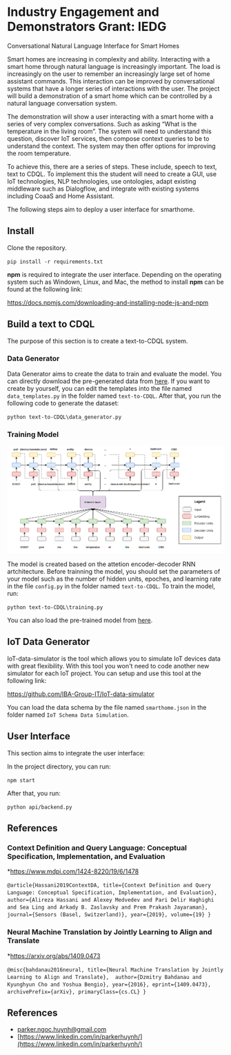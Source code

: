 # Industry Engagement and Demonstrators Grant: IEDG
Conversational Natural Language Interface for Smart Homes

 

Smart homes are increasing in complexity and ability. Interacting with a smart home through natural language is increasingly important. The load is increasingly on the user to remember an increasingly large set of home assistant commands. This interaction can be improved by conversational systems that have a longer series of interactions with the user. The project will build a demonstration of a smart home which can be controlled by a natural language conversation system.

The demonstration will show a user interacting with a smart home with a series of very complex conversations. Such as asking “What is the temperature in the living room”.  The system will need to understand this question, discover IoT services, then compose context queries to be to understand the context. The system may then offer options for improving the room temperature.

To achieve this, there are a series of steps. These include, speech to text, text to CDQL. To implement this the student will need to create a GUI, use IoT technologies, NLP technologies, use ontologies, adapt existing middleware such as Dialogflow, and integrate with existing systems including CoaaS and Home Assistant. 

The following steps aim to deploy a user interface for smarthome.
## Install

Clone the repository.

`pip install -r requirements.txt`

**npm** is required to integrate the user interface. Depending on the operating system such as Windown, Linux, and Mac, the method to install **npm** can be found at the following link:

https://docs.npmjs.com/downloading-and-installing-node-js-and-npm

## Build a text to CDQL

The purpose of this section is to create a text-to-CDQL system.
 
### Data Generator

Data Generator aims to create the data to train and evaluate the model. You can directly download the pre-generated data from [here](https://github.com/parkerhuynh/IEDG/tree/main/text-to-CDQL/data). If you want to create by yourself, you can edit the templates into the file named `data_templates.py` in the folder named `text-to-CDQL`. After that, you run the following code to generate the dataset:

`python text-to-CDQL\data_generator.py`

### Training Model

![Text-to-CDQL model](images/attention.png)

The model is created based on the attetion encoder-decoder RNN artchitecture. Before trainning the model, you should set the parameters of your model such as the number of hidden units, epoches, and learning rate in the file `config.py` in the folder named `text-to-CDQL`. To train the model, run:

`python text-to-CDQL\training.py`

You can also load the pre-trained model from [here](https://github.com/parkerhuynh/IEDG/tree/main/text-to-CDQL/saved_model/translator).

## IoT Data Generator

IoT-data-simulator is the tool which allows you to simulate IoT devices data with great flexibility. With this tool you won't need to code another new simulator for each IoT project. You can setup and use this tool at the following link:

https://github.com/IBA-Group-IT/IoT-data-simulator

You can load the data schema by the file named `smarthome.json` in the folder named `IoT Schema Data Simulation`.

## User Interface

This section aims to integrate the user interface:

In the project directory, you can run:

`npm start`

After that, you run:

`python api/backend.py`

## References

### Context Definition and Query Language: Conceptual Specification, Implementation, and Evaluation

*https://www.mdpi.com/1424-8220/19/6/1478

`
@article{Hassani2019ContextDA,
  title={Context Definition and Query Language: Conceptual Specification, Implementation, and Evaluation},
  author={Alireza Hassani and Alexey Medvedev and Pari Delir Haghighi and Sea Ling and Arkady B. Zaslavsky and Prem Prakash Jayaraman},
  journal={Sensors (Basel, Switzerland)},
  year={2019},
  volume={19}
}
`

### Neural Machine Translation by Jointly Learning to Align and Translate

*https://arxiv.org/abs/1409.0473

`
@misc{bahdanau2016neural,
      title={Neural Machine Translation by Jointly Learning to Align and Translate}, 
      author={Dzmitry Bahdanau and Kyunghyun Cho and Yoshua Bengio},
      year={2016},
      eprint={1409.0473},
      archivePrefix={arXiv},
      primaryClass={cs.CL}
}
`

## References
* [parker.ngoc.huynh@gmail.com](parker.ngoc.huynh@gmail.com)
* [https://www.linkedin.com/in/parkerhuynh/](https://www.linkedin.com/in/parkerhuynh/)
